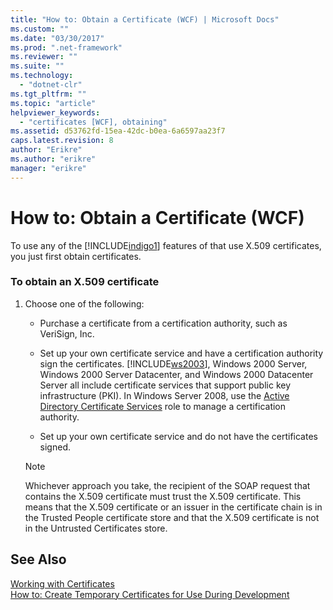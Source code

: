 ```yaml
---
title: "How to: Obtain a Certificate (WCF) | Microsoft Docs"
ms.custom: ""
ms.date: "03/30/2017"
ms.prod: ".net-framework"
ms.reviewer: ""
ms.suite: ""
ms.technology: 
  - "dotnet-clr"
ms.tgt_pltfrm: ""
ms.topic: "article"
helpviewer_keywords: 
  - "certificates [WCF], obtaining"
ms.assetid: d53762fd-15ea-42dc-b0ea-6a6597aa23f7
caps.latest.revision: 8
author: "Erikre"
ms.author: "erikre"
manager: "erikre"
---
```

# How to: Obtain a Certificate (WCF)
To use any of the [!INCLUDE[indigo1](../../../../includes/indigo1-md.md)] features of that use X.509 certificates, you just first obtain certificates.  
  
### To obtain an X.509 certificate  
  
1.  Choose one of the following:  
  
    -   Purchase a certificate from a certification authority, such as VeriSign, Inc.  
  
    -   Set up your own certificate service and have a certification authority sign the certificates. [!INCLUDE[ws2003](../../../../includes/ws2003-md.md)], Windows 2000 Server, Windows 2000 Server Datacenter, and Windows 2000 Datacenter Server all include certificate services that support public key infrastructure (PKI). In Windows Server 2008, use the [Active Directory Certificate Services](http://go.microsoft.com/fwlink/?LinkID=153483) role to manage a certification authority.  
  
    -   Set up your own certificate service and do not have the certificates signed.  
  
    > [!NOTE]
    >  Whichever approach you take, the recipient of the SOAP request that contains the X.509 certificate must trust the X.509 certificate. This means that the X.509 certificate or an issuer in the certificate chain is in the Trusted People certificate store and that the X.509 certificate is not in the Untrusted Certificates store.  
  
## See Also  
 [Working with Certificates](../../../../docs/framework/wcf/feature-details/working-with-certificates.md)   
 [How to: Create Temporary Certificates for Use During Development](../../../../docs/framework/wcf/feature-details/how-to-create-temporary-certificates-for-use-during-development.md)